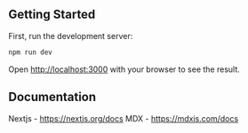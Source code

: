 ## Getting Started

First, run the development server:

```bash
npm run dev
```

Open [http://localhost:3000](http://localhost:3000) with your browser to see the result.

## Documentation
Nextjs - https://nextjs.org/docs
MDX - https://mdxjs.com/docs
